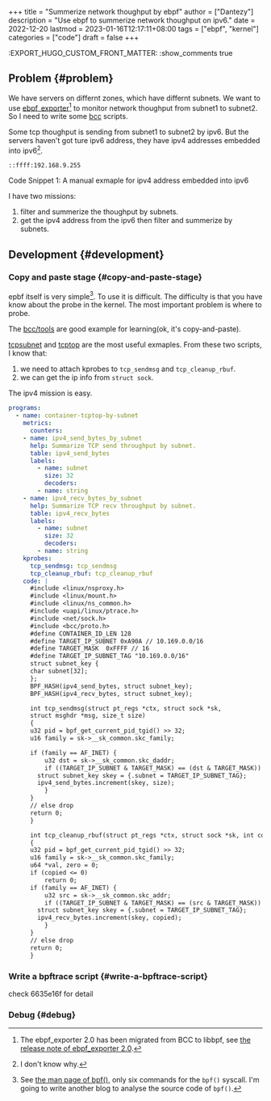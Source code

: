 +++
title = "Summerize network thoughput by ebpf"
author = ["Dantezy"]
description = "Use ebpf to summerize network thoughput on ipv6."
date = 2022-12-20
lastmod = 2023-01-16T12:17:11+08:00
tags = ["ebpf", "kernel"]
categories = ["code"]
draft = false
+++

:EXPORT_HUGO_CUSTOM_FRONT_MATTER: :show_comments true


## Problem {#problem}

We have servers on differnt zones, which have differnt subnets. We want to use [ebpf_exporter](https://github.com/cloudflare/ebpf_exporter)[^fn:1] to monitor network thoughput from subnet1 to subnet2.
So I need to write some [bcc](https://github.com/iovisor/bcc) scripts.

Some tcp thoughput is sending from subnet1 to subnet2 by ipv6. But the servers haven't got ture ipv6 address, they have ipv4 addresses embedded into ipv6[^fn:2].

```text
::ffff:192.168.9.255
```

<div class="src-block-caption">
  <span class="src-block-number">Code Snippet 1:</span>
  A manual exmaple for ipv4 address embedded into ipv6
</div>

I have two missions:

1.  filter and summerize the thoughput by subnets.
2.  get the ipv4 address from the ipv6 then filter and summerize by subnets.


## Development {#development}


### Copy and paste stage {#copy-and-paste-stage}

epbf itself is very simple[^fn:3]. To use it is difficult. The difficulty is that you have know about the probe in the kernel.
The most important problem is where to probe.

The [bcc/tools](https://github.com/iovisor/bcc/tree/master/tools) are good example for learning(ok, it's copy-and-paste).

[tcpsubnet](https://github.com/iovisor/bcc/blob/master/tools/tcpsubnet.py) and [tcptop](https://github.com/iovisor/bcc/blob/master/tools/tcptop.py) are the most useful exmaples. From these two scripts, I know that:

1.  we need to attach kprobes to `tcp_sendmsg` and `tcp_cleanup_rbuf`.
2.  we can get the ip info from `struct sock`.

The ipv4 mission is easy.

```yaml
programs:
  - name: container-tcptop-by-subnet
    metrics:
      counters:
	- name: ipv4_send_bytes_by_subnet
	  help: Summarize TCP send throughput by subnet.
	  table: ipv4_send_bytes
	  labels:
	    - name: subnet
	      size: 32
	      decoders:
		- name: string
	- name: ipv4_recv_bytes_by_subnet
	  help: Summarize TCP recv throughput by subnet.
	  table: ipv4_recv_bytes
	  labels:
	    - name: subnet
	      size: 32
	      decoders:
		- name: string
    kprobes:
      tcp_sendmsg: tcp_sendmsg
      tcp_cleanup_rbuf: tcp_cleanup_rbuf
    code: |
      #include <linux/nsproxy.h>
      #include <linux/mount.h>
      #include <linux/ns_common.h>
      #include <uapi/linux/ptrace.h>
      #include <net/sock.h>
      #include <bcc/proto.h>
      #define CONTAINER_ID_LEN 128
      #define TARGET_IP_SUBNET 0xA90A // 10.169.0.0/16
      #define TARGET_MASK  0xFFFF // 16
      #define TARGET_IP_SUBNET_TAG "10.169.0.0/16"
      struct subnet_key {
	  char subnet[32];
      };
      BPF_HASH(ipv4_send_bytes, struct subnet_key);
      BPF_HASH(ipv4_recv_bytes, struct subnet_key);

      int tcp_sendmsg(struct pt_regs *ctx, struct sock *sk,
	  struct msghdr *msg, size_t size)
      {
	  u32 pid = bpf_get_current_pid_tgid() >> 32;
	  u16 family = sk->__sk_common.skc_family;

	  if (family == AF_INET) {
	      u32 dst = sk->__sk_common.skc_daddr;
	      if ((TARGET_IP_SUBNET & TARGET_MASK) == (dst & TARGET_MASK)) {
		struct subnet_key skey = {.subnet = TARGET_IP_SUBNET_TAG};
		ipv4_send_bytes.increment(skey, size);
	      }
	  }
	  // else drop
	  return 0;
      }

      int tcp_cleanup_rbuf(struct pt_regs *ctx, struct sock *sk, int copied)
      {
	  u32 pid = bpf_get_current_pid_tgid() >> 32;
	  u16 family = sk->__sk_common.skc_family;
	  u64 *val, zero = 0;
	  if (copied <= 0)
	      return 0;
	  if (family == AF_INET) {
	      u32 src = sk->__sk_common.skc_addr;
	      if ((TARGET_IP_SUBNET & TARGET_MASK) == (src & TARGET_MASK)) {
		struct subnet_key skey = {.subnet = TARGET_IP_SUBNET_TAG};
		ipv4_recv_bytes.increment(skey, copied);
	      }
	  }
	  // else drop
	  return 0;
      }

```


### Write a bpftrace script {#write-a-bpftrace-script}

check 6635e16f for detail


### Debug {#debug}

[^fn:1]: The ebpf_exporter 2.0 has been migrated from BCC to libbpf, see [the release note of ebpf_exporter 2.0](https://github.com/cloudflare/ebpf_exporter/releases/tag/v2.0.0).
[^fn:2]: I don't know why.
[^fn:3]: See [the man page of bpf()](https://man7.org/linux/man-pages/man2/bpf.2.html), only six commands for the `bpf()` syscall. I'm going to write another blog to analyse the source code of `bpf()`.